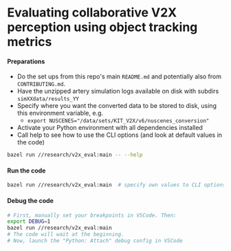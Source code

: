 # Evaluating collaborative V2X perception using object tracking metrics

#### Preparations

- Do the set ups from this repo's main `README.md` and potentially also from `CONTRIBUTING.md`.
- Have the unzipped artery simulation logs available on disk with subdirs `simXXdata/results_YY`
- Specify where you want the converted data to be stored to disk, using this environment variable, e.g.
  - `export NUSCENES="/data/sets/KIT_V2X/v6/nuscenes_conversion"`
- Activate your Python environment with all dependencies installed
- Call help to see how to use the CLI options (and look at default values in the code)

```bash
bazel run //research/v2x_eval:main -- --help
```

#### Run the code 

```bash
bazel run //research/v2x_eval:main  # specify own values to CLI options if needed
```

#### Debug the code

```bash
# First, manually set your breakpoints in VSCode. Then:
export DEBUG=1
bazel run //research/v2x_eval:main
# The code will wait at the beginning.
# Now, launch the "Python: Attach" debug config in VSCode
```
